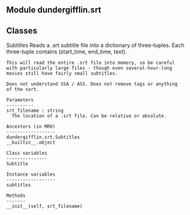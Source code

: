 Module dundergifflin.srt
------------------------

Classes
-------
Subtitles 
    Reads a .srt subtitle file into a dictionary of three-tuples.
    Each three-tuple contains (start_time, end_time, text).

    This will read the entire .srt file into memory, so be careful
    with particularly large files - though even several-hour-long
    movies still have fairly small subtitles.

    Does not understand SSA / ASS. Does not remove tags or anything
    of the sort.

    Parameters
    ----------
    srt_filename : string
      The location of a .srt file. Can be relative or absolute.

    Ancestors (in MRO)
    ------------------
    dundergifflin.srt.Subtitles
    __builtin__.object

    Class variables
    ---------------
    Subtitle

    Instance variables
    ------------------
    subtitles

    Methods
    -------
    __init__(self, srt_filename)
